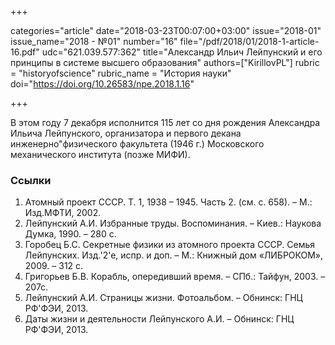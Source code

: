 +++

categories="article"
date="2018-03-23T00:07:00+03:00"
issue="2018-01"
issue_name="2018 - №01"
number="16"
file="/pdf/2018/01/2018-1-article-16.pdf"
udc="621.039.577:362"
title="Александр Ильич Лейпунский и его принципы в системе высшего образования"
authors=["KirillovPL"]
rubric = "historyofscience"
rubric_name = "История науки"
doi="https://doi.org/10.26583/npe.2018.1.16"

+++

В этом году 7 декабря исполнится 115 лет со дня рождения Александра Ильича Лейпунского, организатора и первого декана инженерно"физического факультета (1946 г.) Московского механического института (позже МИФИ).

### Ссылки

1. Атомный проект СССР. Т. 1, 1938 – 1945. Часть 2. (см. с. 658). – М.: Изд.МФТИ, 2002.
2. Лейпунский А.И. Избранные труды. Воспоминания. – Киев.: Наукова Думка, 1990. – 280 с.
3. Горобец Б.С. Секретные физики из атомного проекта СССР. Семья Лейпунских. Изд.'2'е, испр. и доп. – М.: Книжный дом «ЛИБРОКОМ», 2009. – 312 с.
4. Григорьев Б.В. Корабль, опередивший время. – СПб.: Тайфун, 2003. – 207с.
5. Лейпунский А.И. Страницы жизни. Фотоальбом. – Обнинск: ГНЦ РФ'ФЭИ, 2013.
6. Даты жизни и деятельности Лейпунского А.И. – Обнинск: ГНЦ РФ'ФЭИ, 2013.